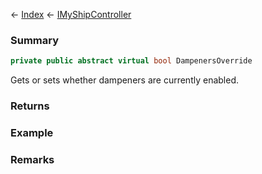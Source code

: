 ← [Index](Api-Index) ← [IMyShipController](Sandbox.ModAPI.Ingame.IMyShipController)

### Summary

```csharp
private public abstract virtual bool DampenersOverride
```

Gets or sets whether dampeners are currently enabled.

### Returns

### Example

### Remarks

